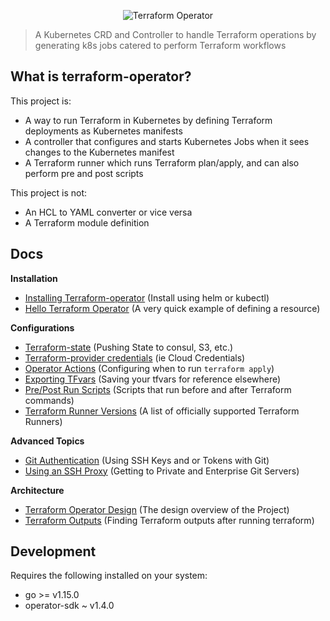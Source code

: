 <p align="center">
<img src="https://s3.amazonaws.com/classic.isaaguilar.com/terraform-operator-logo.gif" alt="Terraform Operator"></img>
</p>

> A Kubernetes CRD and Controller to handle Terraform operations by generating k8s jobs catered to perform Terraform workflows

## What is terraform-operator?

This project is:

- A way to run Terraform in Kubernetes by defining Terraform deployments as Kubernetes manifests
- A controller that configures and starts Kubernetes Jobs when it sees changes to the Kubernetes manifest
- A Terraform runner which runs Terraform plan/apply, and can also perform pre and post scripts

This project is not:

- An HCL to YAML converter or vice versa
- A Terraform module definition

## Docs

**Installation**

- [Installing Terraform-operator](docs/README.md#install-the-controller-and-crds) (Install using helm or kubectl)
- [Hello Terraform Operator](docs/README.md#hello-terraform-operator-example) (A very quick example of defining a resource)

**Configurations**

- [Terraform-state](docs/terraform-state.md) (Pushing State to consul, S3, etc.)
- [Terraform-provider credentials](docs/provider-credentials.md) (ie Cloud Credentials)
- [Operator Actions](docs/operator-actions.md) (Configuring when to run `terraform apply`)
- [Exporting TFvars](docs/extra-features.md#exporting-tfvars-to-git) (Saving your tfvars for reference elsewhere)
- [Pre/Post Run Scripts](docs/extra-features.md#the-pre-run-script) (Scripts that run before and after Terraform commands)
- [Terraform Runner Versions](docs/terraform-runners.md) (A list of officially supported Terraform Runners)

**Advanced Topics**

- [Git Authentication](docs/advanced/authentication-for-git.md) (Using SSH Keys and or Tokens with Git)
- [Using an SSH Proxy](docs/advanced/proxy.md) (Getting to Private and Enterprise Git Servers)

**Architecture**

- [Terraform Operator Design](docs/architecture.md) (The design overview of the Project)
- [Terraform Outputs](docs/architecture.md#outputs) (Finding Terraform outputs after running terraform)


## Development

Requires the following installed on your system:

- go >= v1.15.0
- operator-sdk ~ v1.4.0

